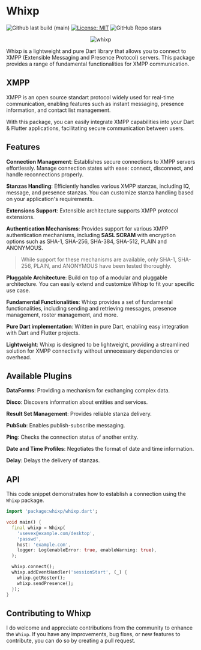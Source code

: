 # Whixp

![Github last build (main)][last_build]
[![License: MIT][license_badge]][license_link]
![GitHub Repo stars][star_count]

<div align="center">
    <img alt="whixp" src="https://raw.githubusercontent.com/vsevex/whixp/45439a108689b831c39beefa8c98c563f50e3d4f/assets/whixp_dark.svg">
</div>

Whixp is a lightweight and pure Dart library that allows you to connect to XMPP (Extensible Messaging and Presence Protocol) servers. This package provides a range of fundamental functionalities for XMPP communication.

## XMPP

XMPP is an open source standart protocol widely used for real-time communication, enabling features such as instant messaging, presence information, and contact list management.

With this package, you can easily integrate XMPP capabilities into your Dart & Flutter applications, facilitating secure communication between users.

## Features

**Connection Management**: Establishes secure connections to XMPP servers effortlessly. Manage connection states with ease: connect, disconnect, and handle reconnections properly.

**Stanzas Handling**: Efficiently handles various XMPP stanzas, including IQ, message, and presence stanzas. You can customize stanza handling based on your application's requirements.

**Extensions Support**: Extensible architecture supports XMPP protocol extensions.

**Authentication Mechanisms**: Provides support for various XMPP authentication mechanisms, including **SASL SCRAM** with encryption options such as SHA-1, SHA-256, SHA-384, SHA-512, PLAIN and ANONYMOUS.

> While support for these mechanisms are available, only SHA-1, SHA-256, PLAIN, and ANONYMOUS have been tested thoroughly.

**Pluggable Architecture**: Build on top of a modular and pluggable architecture. You can easily extend and customize Whixp to fit your specific use case.

**Fundamental Functionalities**: Whixp provides a set of fundamental functionalities, including sending and retrieving messages, presence management, roster management, and more.

**Pure Dart implementation**: Written in pure Dart, enabling easy integration with Dart and Flutter projects.

**Lightweight**: Whixp is designed to be lightweight, providing a streamlined solution for XMPP connectivity without unnecessary dependencies or overhead.

## Available Plugins

**DataForms**: Providing a mechanism for exchanging complex data.

**Disco**: Discovers information about entities and services.

**Result Set Management**: Provides reliable stanza delivery.

**PubSub**: Enables publish-subscribe messaging.

**Ping**: Checks the connection status of another entity.

**Date and Time Profiles**: Negotiates the format of date and time information.

**Delay**: Delays the delivery of stanzas.

## API

This code snippet demonstrates how to establish a connection using the `Whixp` package.

```dart
import 'package:whixp/whixp.dart';

void main() {
  final whixp = Whixp(
    'vsevex@example.com/desktop',
    'passwd',
    host: 'example.com',
    logger: Log(enableError: true, enableWarning: true),
  );

  whixp.connect();
  whixp.addEventHandler('sessionStart', (_) {
    whixp.getRoster();
    whixp.sendPresence();
  });
}
```

## Contributing to Whixp

I do welcome and appreciate contributions from the community to enhance the `Whixp`. If you have any improvements, bug fixes, or new features to contribute, you can do so by creating a pull request.

[license_badge]: https://img.shields.io/badge/license-MIT-blue.svg
[license_link]: https://opensource.org/licenses/MIT
[star_count]: https://img.shields.io/github/stars/vsevex/whixp
[last_build]: https://img.shields.io/github/actions/workflow/status/vsevex/whixp/dart.yml
